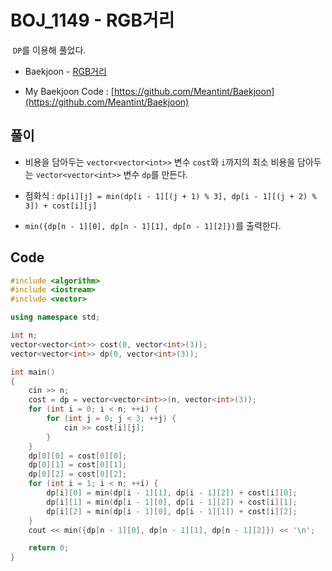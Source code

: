 # BOJ_1149 - RGB거리

&nbsp;`DP`를 이용해 풀었다.

- Baekjoon - [RGB거리](https://www.acmicpc.net/problem/1149)

- My Baekjoon Code : [https://github.com/Meantint/Baekjoon](https://github.com/Meantint/Baekjoon)

## 풀이

- 비용을 담아두는 `vector<vector<int>>` 변수 `cost`와 `i`까지의 최소 비용을 담아두는 `vector<vector<int>>` 변수 `dp`를 만든다.

- 점화식 : `dp[i][j] = min(dp[i - 1][(j + 1) % 3], dp[i - 1][(j + 2) % 3]) + cost[i][j]`

- `min({dp[n - 1][0], dp[n - 1][1], dp[n - 1][2]})`를 출력한다.

## Code

```cpp
#include <algorithm>
#include <iostream>
#include <vector>

using namespace std;

int n;
vector<vector<int>> cost(0, vector<int>(3));
vector<vector<int>> dp(0, vector<int>(3));

int main()
{
    cin >> n;
    cost = dp = vector<vector<int>>(n, vector<int>(3));
    for (int i = 0; i < n; ++i) {
        for (int j = 0; j < 3; ++j) {
            cin >> cost[i][j];
        }
    }
    dp[0][0] = cost[0][0];
    dp[0][1] = cost[0][1];
    dp[0][2] = cost[0][2];
    for (int i = 1; i < n; ++i) {
        dp[i][0] = min(dp[i - 1][1], dp[i - 1][2]) + cost[i][0];
        dp[i][1] = min(dp[i - 1][0], dp[i - 1][2]) + cost[i][1];
        dp[i][2] = min(dp[i - 1][0], dp[i - 1][1]) + cost[i][2];
    }
    cout << min({dp[n - 1][0], dp[n - 1][1], dp[n - 1][2]}) << '\n';

    return 0;
}
```
